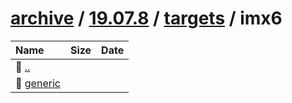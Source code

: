 ---
---

# [archive](/archive/) / [19.07.8](/archive/19.07.8/) / [targets](/archive/19.07.8/targets/) / imx6


| Name | Size | Date |
|:---|---:|---|
| 📁 [..](../) | | |
| 📁 [generic](generic) | | |


